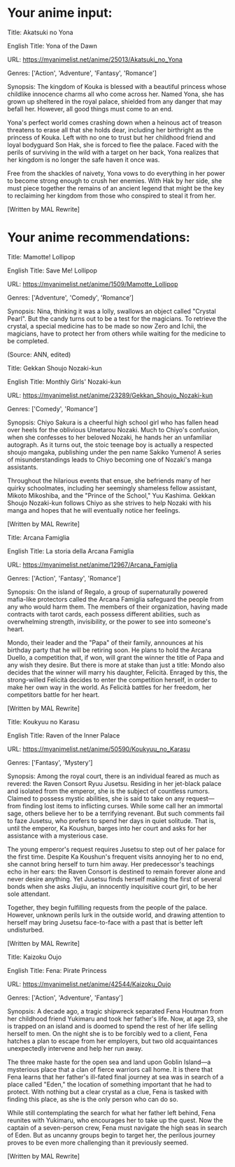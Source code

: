 
# Your anime input: 

Title: Akatsuki no Yona

English Title: Yona of the Dawn

URL: https://myanimelist.net/anime/25013/Akatsuki_no_Yona

Genres: ['Action', 'Adventure', 'Fantasy', 'Romance']

Synopsis: The kingdom of Kouka is blessed with a beautiful princess whose childlike innocence charms all who come across her. Named Yona, she has grown up sheltered in the royal palace, shielded from any danger that may befall her. However, all good things must come to an end.

Yona's perfect world comes crashing down when a heinous act of treason threatens to erase all that she holds dear, including her birthright as the princess of Kouka. Left with no one to trust but her childhood friend and loyal bodyguard Son Hak, she is forced to flee the palace. Faced with the perils of surviving in the wild with a target on her back, Yona realizes that her kingdom is no longer the safe haven it once was.

Free from the shackles of naivety, Yona vows to do everything in her power to become strong enough to crush her enemies. With Hak by her side, she must piece together the remains of an ancient legend that might be the key to reclaiming her kingdom from those who conspired to steal it from her.

[Written by MAL Rewrite]


# Your anime recommendations: 

Title: Mamotte! Lollipop

English Title: Save Me! Lollipop

URL: https://myanimelist.net/anime/1509/Mamotte_Lollipop

Genres: ['Adventure', 'Comedy', 'Romance']

Synopsis: Nina, thinking it was a lolly, swallows an object called "Crystal Pearl". But the candy turns out to be a test for the magicians. To retrieve the crystal, a special medicine has to be made so now Zero and Ichii, the magicians, have to protect her from others while waiting for the medicine to be completed.

(Source: ANN, edited)


Title: Gekkan Shoujo Nozaki-kun

English Title: Monthly Girls' Nozaki-kun

URL: https://myanimelist.net/anime/23289/Gekkan_Shoujo_Nozaki-kun

Genres: ['Comedy', 'Romance']

Synopsis: Chiyo Sakura is a cheerful high school girl who has fallen head over heels for the oblivious Umetarou Nozaki. Much to Chiyo's confusion, when she confesses to her beloved Nozaki, he hands her an unfamiliar autograph. As it turns out, the stoic teenage boy is actually a respected shoujo mangaka, publishing under the pen name Sakiko Yumeno! A series of misunderstandings leads to Chiyo becoming one of Nozaki's manga assistants.

Throughout the hilarious events that ensue, she befriends many of her quirky schoolmates, including her seemingly shameless fellow assistant, Mikoto Mikoshiba, and the "Prince of the School," Yuu Kashima. Gekkan Shoujo Nozaki-kun follows Chiyo as she strives to help Nozaki with his manga and hopes that he will eventually notice her feelings.

[Written by MAL Rewrite]


Title: Arcana Famiglia

English Title: La storia della Arcana Famiglia

URL: https://myanimelist.net/anime/12967/Arcana_Famiglia

Genres: ['Action', 'Fantasy', 'Romance']

Synopsis: ​On the island of Regalo, a group of supernaturally powered mafia-like protectors called the Arcana Famiglia safeguard the people from any who would harm them. The members of their organization, having made contracts with tarot cards, each possess different abilities, such as overwhelming strength, invisibility, or the power to see into someone's heart. 

Mondo, their leader and the "Papa" of their family, announces at his birthday party that he will be retiring soon. He plans to hold the Arcana Duello, a competition that, if won, will grant the winner the title of Papa and any wish they desire. But there is more at stake than just a title: Mondo also decides that the winner will marry his daughter, Felicità. Enraged by this, the strong-willed Felicità decides to enter the competition herself, in order to make her own way in the world. As Felicità battles for her freedom, her competitors battle for her heart.

[Written by MAL Rewrite]


Title: Koukyuu no Karasu

English Title: Raven of the Inner Palace

URL: https://myanimelist.net/anime/50590/Koukyuu_no_Karasu

Genres: ['Fantasy', 'Mystery']

Synopsis: Among the royal court, there is an individual feared as much as revered: the Raven Consort Ryuu Jusetsu. Residing in her jet-black palace and isolated from the emperor, she is the subject of countless rumors. Claimed to possess mystic abilities, she is said to take on any request—from finding lost items to inflicting curses. While some call her an immortal sage, others believe her to be a terrifying revenant. But such comments fail to faze Jusetsu, who prefers to spend her days in quiet solitude. That is, until the emperor, Ka Koushun, barges into her court and asks for her assistance with a mysterious case.

The young emperor's request requires Jusetsu to step out of her palace for the first time. Despite Ka Koushun's frequent visits annoying her to no end, she cannot bring herself to turn him away. Her predecessor's teachings echo in her ears: the Raven Consort is destined to remain forever alone and never desire anything. Yet Jusetsu finds herself making the first of several bonds when she asks Jiujiu, an innocently inquisitive court girl, to be her sole attendant.

Together, they begin fulfilling requests from the people of the palace. However, unknown perils lurk in the outside world, and drawing attention to herself may bring Jusetsu face-to-face with a past that is better left undisturbed.

[Written by MAL Rewrite]


Title: Kaizoku Oujo

English Title: Fena: Pirate Princess

URL: https://myanimelist.net/anime/42544/Kaizoku_Oujo

Genres: ['Action', 'Adventure', 'Fantasy']

Synopsis: A decade ago, a tragic shipwreck separated Fena Houtman from her childhood friend Yukimaru and took her father's life. Now, at age 23, she is trapped on an island and is doomed to spend the rest of her life selling herself to men. On the night she is to be forcibly wed to a client, Fena hatches a plan to escape from her employers, but two old acquaintances unexpectedly intervene and help her run away. 

The three make haste for the open sea and land upon Goblin Island—a mysterious place that a clan of fierce warriors call home. It is there that Fena learns that her father's ill-fated final journey at sea was in search of a place called "Eden," the location of something important that he had to protect. With nothing but a clear crystal as a clue, Fena is tasked with finding this place, as she is the only person who can do so. 

While still contemplating the search for what her father left behind, Fena reunites with Yukimaru, who encourages her to take up the quest. Now the captain of a seven-person crew, Fena must navigate the high seas in search of Eden. But as uncanny groups begin to target her, the perilous journey proves to be even more challenging than it previously seemed.

[Written by MAL Rewrite]


